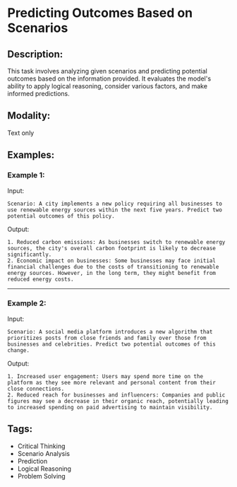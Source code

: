 # Predicting Outcomes Based on Scenarios

## Description:
This task involves analyzing given scenarios and predicting potential outcomes based on the information provided. It evaluates the model's ability to apply logical reasoning, consider various factors, and make informed predictions.

## Modality:
Text only

## Examples:

### Example 1:

Input:

```
Scenario: A city implements a new policy requiring all businesses to use renewable energy sources within the next five years. Predict two potential outcomes of this policy.
```

Output:

```
1. Reduced carbon emissions: As businesses switch to renewable energy sources, the city's overall carbon footprint is likely to decrease significantly.
2. Economic impact on businesses: Some businesses may face initial financial challenges due to the costs of transitioning to renewable energy sources. However, in the long term, they might benefit from reduced energy costs.
```

---

### Example 2:

Input:

```
Scenario: A social media platform introduces a new algorithm that prioritizes posts from close friends and family over those from businesses and celebrities. Predict two potential outcomes of this change.
```

Output:

```
1. Increased user engagement: Users may spend more time on the platform as they see more relevant and personal content from their close connections.
2. Reduced reach for businesses and influencers: Companies and public figures may see a decrease in their organic reach, potentially leading to increased spending on paid advertising to maintain visibility.
```
## Tags:
- Critical Thinking
- Scenario Analysis
- Prediction
- Logical Reasoning
- Problem Solving